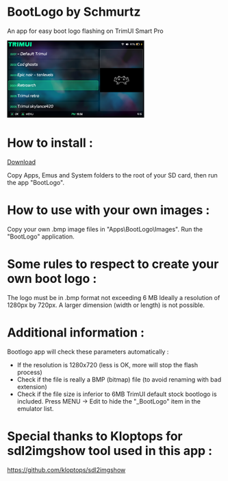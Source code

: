   BootLogo by Schmurtz
=========================

An app for easy boot logo flashing on TrimUI Smart Pro

<a href="../_assets/BootLogo.png">
    <img src="../_assets/BootLogo.png" alt="BootLogo" width="320">
</a>

How to install :
===================================================================
[Download](https://download-directory.github.io/?url=https%3A%2F%2Fgithub.com%2Fschmurtzm%2FTrimUI-Smart-Pro%2Ftree%2Fmain%2FBootlogo)

Copy Apps, Emus and System folders to the root of your SD card, then run the app "BootLogo".


How to use with your own images :
===================================================================
Copy your own .bmp image files in "Apps\BootLogo\Images".
Run the "BootLogo" application.


Some rules to respect to create your own boot logo :
===================================================================
The logo must be in .bmp format
not exceeding 6 MB
Ideally a resolution of 1280px by 720px.  A larger dimension (width or length) is not possible.


Additional information :
===================================================================
Bootlogo app will check these parameters automatically : 
- If the resolution is 1280x720 (less is OK, more will stop the flash process)
- Check if the file is really a BMP (bitmap) file (to avoid renaming with bad extension)
- Check if the file size is inferior to 6MB
TrimUI default stock bootlogo is included.
Press MENU -> Edit to hide the "_BootLogo" item in the emulator list.


Special thanks to Kloptops for sdl2imgshow tool used in this app  :
===================================================================
https://github.com/kloptops/sdl2imgshow